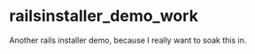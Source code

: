 railsinstaller_demo_work
========================

Another rails installer demo, because I really want to soak this in.